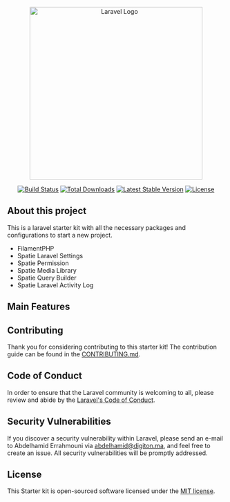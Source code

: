 <p align="center"><a href="https://laravel.com" target="_blank"><img src="https://raw.githubusercontent.com/laravel/art/master/logo-lockup/5%20SVG/2%20CMYK/1%20Full%20Color/laravel-logolockup-cmyk-red.svg" width="400" alt="Laravel Logo"></a></p>

<p align="center">
<a href="https://github.com/laravel/framework/actions"><img src="https://github.com/laravel/framework/workflows/tests/badge.svg" alt="Build Status"></a>
<a href="https://packagist.org/packages/laravel/framework"><img src="https://img.shields.io/packagist/dt/laravel/framework" alt="Total Downloads"></a>
<a href="https://packagist.org/packages/laravel/framework"><img src="https://img.shields.io/packagist/v/laravel/framework" alt="Latest Stable Version"></a>
<a href="https://packagist.org/packages/laravel/framework"><img src="https://img.shields.io/packagist/l/laravel/framework" alt="License"></a>
</p>

## About this project

This is a laravel starter kit with all the necessary packages and configurations to start a new project.

- FilamentPHP
- Spatie Laravel Settings
- Spatie Permission
- Spatie Media Library
- Spatie Query Builder
- Spatie Laravel Activity Log

## Main Features

## Contributing

Thank you for considering contributing to this starter kit! The contribution guide can be found in the [CONTRIBUTING.md](.github/CONTRIBUTING.md).

## Code of Conduct

In order to ensure that the Laravel community is welcoming to all, please review and abide by the [Laravel's Code of Conduct](https://laravel.com/docs/contributions#code-of-conduct).

## Security Vulnerabilities

If you discover a security vulnerability within Laravel, please send an e-mail to Abdelhamid Errahmouni via [abdelhamid@digiton.ma](mailto:abdelhamid@digiton.ma), and feel free to create an issue. All security vulnerabilities will be promptly addressed.

## License

This Starter kit is open-sourced software licensed under the [MIT license](https://opensource.org/licenses/MIT).
